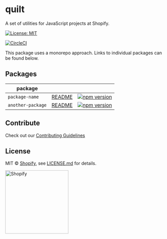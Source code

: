 # quilt

A set of utilities for JavaScript projects at Shopify.

[![License: MIT](https://img.shields.io/badge/License-MIT-green.svg)](https://github.com/Shopify/quilt/blob/master/LICENSE.md)

[![CircleCI](https://circleci.com/gh/Shopify/quilt.svg?style=svg&circle-token=8dafbec2d33dcb489dfce1e82ed37c271b26aeba)](https://circleci.com/gh/Shopify/quilt)

This package uses a monorepo approach. Links to individual packages can be found below.

## Packages

| package           |                                                                                           |                                                                                                                                    |
| ----------------- | ----------------------------------------------------------------------------------------- | ---------------------------------------------------------------------------------------------------------------------------------- |
| `package-name`    | [README](https://github.com/Shopify/quilt/blob/master/packages/package-name/README.md)    | [![npm version](https://badge.fury.io/js/%40shopify%2Fpackage-name.svg)](https://badge.fury.io/js/%40shopify%2Fpackage-name)       |
| `another-package` | [README](https://github.com/Shopify/quilt/blob/master/packages/another-package/README.md) | [![npm version](https://badge.fury.io/js/%40shopify%2Fanother-package.svg)](https://badge.fury.io/js/%40shopify%2Fanother-package) |

## Contribute

Check out our [Contributing Guidelines](http://github.com/Shopify/quilt/blob/master/CONTRIBUTING.md)

## License

MIT &copy; [Shopify](https://shopify.com/), see [LICENSE.md](http://github.com/Shopify/quilt/blob/master/LICENSE.md) for details.

<a href="http://www.shopify.com/"><img src="https://cdn.shopify.com/assets2/press/brand/shopify-logo-main-small-f029fcaf14649a054509f6790ce2ce94d1f1c037b4015b4f106c5a67ab033f5b.png" alt="Shopify" width="200" /></a>
